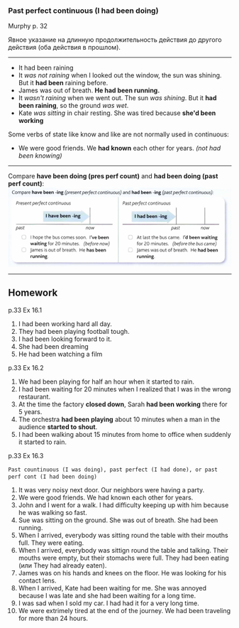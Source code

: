 ### Past perfect continuous (I had been doing)

Murphy p. 32

Явное указание на длинную продолжительность действия до другого действия (оба действия в прошлом).

----

+ It had been raining
+ It _was not raining_ when I looked out the window, the sun was shining. But it __had been__ raining before.
+ James was out of breath. __He had been running.__
+ It _wasn't raining_ when we went out. The sun _was shining_. But it __had been raining__, so the ground _was wet_.
+ Kate _was sitting_ in chair resting. She was tired because __she'd been working__

Some verbs of state like know and like are not normally used in continuous:
+ We were good friends. We __had known__ each other for years. _(not had been knowing)_

----


Compare __have been doing (pres perf count)__ and __had been doing (past perf count)__:
![alt text](past-perf-coun/compare.PNG "compare")

----

## Homework


p.33 Ex 16.1

1. I had been working hard all day.
1. They had been playing football tough.
5. I had been looking forward to it.
3. She had been dreaming
4. He had been watching a film

p.33 Ex 16.2

1. We had been playing for half an hour when it started to rain.
2. I had been waiting for 20 minutes when I realized that I was in the wrong restaurant.
3. At the time the factory __closed down__, Sarah __had been working__ there for 5 years.
4. The orchestra __had been playing__ about 10 minutes when a man in the audience __started to shout__.
5. I had been walking about 15 minutes from home to office when suddenly it started to rain.

p.33 Ex 16.3

    Past countinuous (I was doing), past perfect (I had done), or past perf cont (I had been doing)

1. It was very noisy next door. Our neighbors were having a party.
2. We were good friends. We had known each other for years.
3. John and I went for a walk. I had difficulty keeping up with him because he was walking so fast.
4. Sue was sitting on the ground. She was out of breath. She had been running.
5. When I arrived, everybody was sitting round the table with their mouths full. They were eating.
6. When I arrived, everybody was sittign round the table and talking. Their mouths were empty, but their stomachs were full. They had been eating (или They had already eaten).
7. James was on his hands and knees on the floor. He was looking for his contact lens.
8. When I arrived, Kate had been waiting for me. She was annoyed because I was late and she had been waiting for a long time.
9. I was sad when I sold my car. I had had it for a very long time.
10. We were extrimely tired at the end of the journey. We had been traveling for more than 24 hours.
